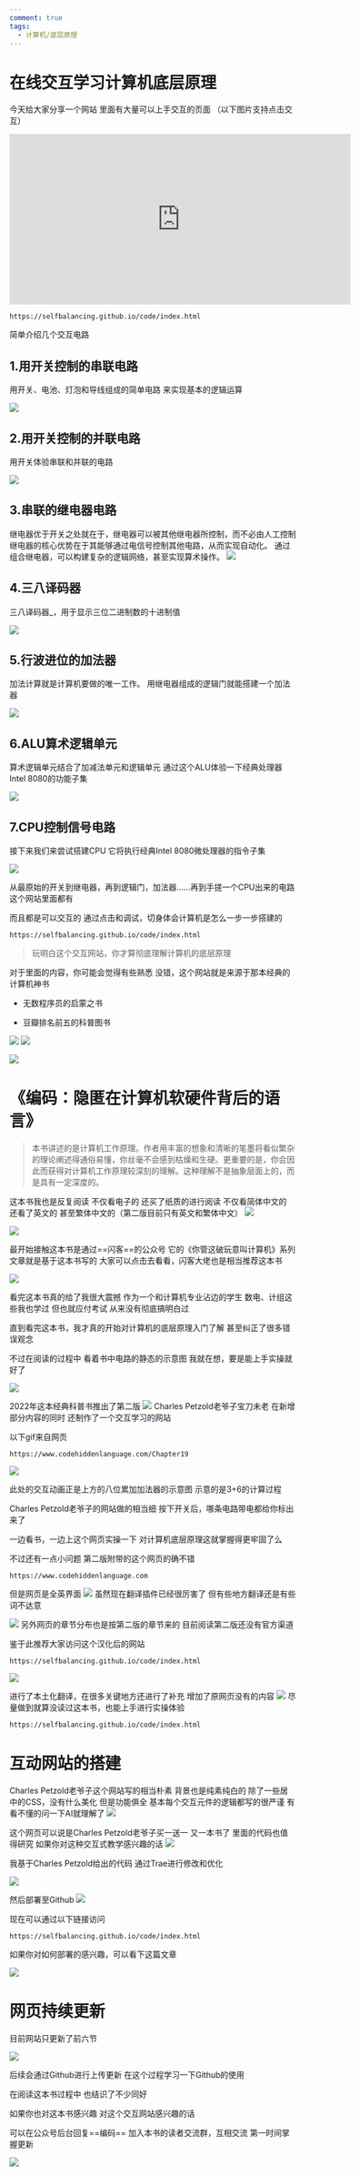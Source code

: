 ```yaml
---
comment: true
tags:
  - 计算机/底层原理
---
```




# 在线交互学习计算机底层原理

今天给大家分享一个网站
里面有大量可以上手交互的页面
（以下图片支持点击交互）

<iframe src="https://selfbalancing.github.io/codejs/" width="600" height="300" frameborder="0" allowfullscreen> 您的浏览器不支持 iframe 标签。 </iframe>


```
https://selfbalancing.github.io/code/index.html
```

简单介绍几个交互电路
## 1.用开关控制的串联电路
用开关、电池、灯泡和导线组成的简单电路
来实现基本的逻辑运算

![](https://obsidian-1324919814.cos.ap-chengdu.myqcloud.com/%E4%B8%B2%E8%81%94%E7%94%B5%E8%B7%AF%E5%BC%80%E5%85%B3.gif)


## 2.用开关控制的并联电路
用开关体验串联和并联的电路

![](https://obsidian-1324919814.cos.ap-chengdu.myqcloud.com/%E5%B9%B6%E8%81%94%E5%BC%80%E5%85%B3%E7%94%B5%E8%B7%AF.gif)

## 3.串联的继电器电路

继电器优于开关之处就在于，继电器可以被其他继电器所控制，而不必由人工控制
继电器的核心优势在于其能够通过电信号控制其他电路，从而实现自动化。
通过组合继电器，可以构建复杂的逻辑网络，甚至实现算术操作。
![](https://obsidian-1324919814.cos.ap-chengdu.myqcloud.com/%E4%B8%B2%E8%81%94%E7%BB%A7%E7%94%B5%E5%99%A8.gif)



## 4.三八译码器
三八译码器_，用于显示三位二进制数的十进制值

![](https://obsidian-1324919814.cos.ap-chengdu.myqcloud.com/38%E8%AF%91%E7%A0%81%E5%99%A8.gif)


## 5.行波进位的加法器
加法计算就是计算机要做的唯一工作。
用继电器组成的逻辑门就能搭建一个加法器

![](https://obsidian-1324919814.cos.ap-chengdu.myqcloud.com/%E8%A1%8C%E6%B3%A2%E8%BF%9B%E4%BD%8D%E7%9A%84%E5%8A%A0%E6%B3%95%E5%99%A8.gif)

## 6.ALU算术逻辑单元
算术逻辑单元结合了加减法单元和逻辑单元
通过这个ALU体验一下经典处理器Intel 8080的功能子集

![](https://obsidian-1324919814.cos.ap-chengdu.myqcloud.com/%E7%AE%97%E6%9C%AF%E9%80%BB%E8%BE%91%E5%8D%95%E5%85%83.gif)


## 7.CPU控制信号电路
接下来我们来尝试搭建CPU
它将执行经典Intel 8080微处理器的指令子集

![](https://obsidian-1324919814.cos.ap-chengdu.myqcloud.com/CPU.gif)

从最原始的开关到继电器，再到逻辑门，加法器……再到手搓一个CPU出来的电路
这个网站里面都有

而且都是可以交互的
通过点击和调试，切身体会计算机是怎么一步一步搭建的


```
https://selfbalancing.github.io/code/index.html
```

> 玩明白这个交互网站，你才算彻底理解计算机的底层原理


对于里面的内容，你可能会觉得有些熟悉
没错，这个网站就是来源于那本经典的计算机神书


* 无数程序员的启蒙之书

* 豆瓣排名前五的科普图书


![](https://obsidian-1324919814.cos.ap-chengdu.myqcloud.com/20250503195218.png)
![](https://obsidian-1324919814.cos.ap-chengdu.myqcloud.com/20250503195518.png)



![](https://obsidian-1324919814.cos.ap-chengdu.myqcloud.com/20250503195042.png)


# 《编码：隐匿在计算机软硬件背后的语言》


> 本书讲述的是计算机工作原理。作者用丰富的想象和清晰的笔墨将看似繁杂的理论阐述得通俗易懂，你丝毫不会感到枯燥和生硬。更重要的是，你会因此而获得对计算机工作原理较深刻的理解。这种理解不是抽象层面上的，而是具有一定深度的。

这本书我也是反复阅读
不仅看电子的
还买了纸质的进行阅读
不仅看简体中文的
还看了英文的
甚至繁体中文的（第二版目前只有英文和繁体中文）
![](https://obsidian-1324919814.cos.ap-chengdu.myqcloud.com/%E5%9B%BD%E5%9B%BE%E7%9C%8B%E4%B9%A6.jpg)


![](https://obsidian-1324919814.cos.ap-chengdu.myqcloud.com/%E9%98%85%E8%AF%BB%E6%98%8E%E7%BB%86.jpg)


最开始接触这本书是通过==闪客==的公众号
它的《你管这破玩意叫计算机》系列文章就是基于这本书写的
大家可以点击去看看，闪客大佬也是相当推荐这本书

![](https://obsidian-1324919814.cos.ap-chengdu.myqcloud.com/20250503215336.png)

看完这本书真的给了我很大震撼
作为一个和计算机专业沾边的学生
数电、计组这些我也学过
但也就应付考试
从来没有彻底搞明白过

直到看完这本书，我才真的开始对计算机的底层原理入门了解
甚至纠正了很多错误观念

不过在阅读的过程中
看着书中电路的静态的示意图
我就在想，要是能上手实操就好了


![](https://obsidian-1324919814.cos.ap-chengdu.myqcloud.com/%E7%A4%BA%E6%84%8F%E5%9B%BE.png)



2022年这本经典科普书推出了第二版
![](https://obsidian-1324919814.cos.ap-chengdu.myqcloud.com/Code2Cover.jpg)
Charles Petzold老爷子宝刀未老
在新增部分内容的同时
还制作了一个交互学习的网站

以下gif来自网页
```
https://www.codehiddenlanguage.com/Chapter19
```

![](https://obsidian-1324919814.cos.ap-chengdu.myqcloud.com/3+6.gif)

此处的交互动画正是上方的八位累加加法器的示意图
示意的是3+6的计算过程

Charles Petzold老爷子的网站做的相当细
按下开关后，哪条电路带电都给你标出来了

一边看书，一边上这个网页实操一下
对计算机底层原理这就掌握得更牢固了么


不过还有一点小问题
第二版附带的这个网页的确不错
```
https://www.codehiddenlanguage.com
```
但是网页是全英界面
![](https://obsidian-1324919814.cos.ap-chengdu.myqcloud.com/%E5%85%A8%E8%8B%B1%E7%95%8C%E9%9D%A2.png)
虽然现在翻译插件已经很厉害了
但有些地方翻译还是有些词不达意

![](https://obsidian-1324919814.cos.ap-chengdu.myqcloud.com/20250503211913.png)
另外网页的章节分布也是按第二版的章节来的
目前阅读第二版还没有官方渠道

鉴于此推荐大家访问这个汉化后的网站
```
https://selfbalancing.github.io/code/index.html
```

![](https://obsidian-1324919814.cos.ap-chengdu.myqcloud.com/20250503212239.png)

进行了本土化翻译，在很多关键地方还进行了补充
增加了原网页没有的内容
![](https://obsidian-1324919814.cos.ap-chengdu.myqcloud.com/20250503212310.png)
尽量做到就算没读过这本书，也能上手进行实操体验


```
https://selfbalancing.github.io/code/index.html
```


# 互动网站的搭建

Charles Petzold老爷子这个网站写的相当朴素
背景也是纯素纯白的
除了一些居中的CSS，没有什么美化
但是功能俱全
基本每个交互元件的逻辑都写的很严谨
有看不懂的问一下AI就理解了
![](https://obsidian-1324919814.cos.ap-chengdu.myqcloud.com/20250503213015.png)

这个网页可以说是Charles Petzold老爷子买一送一
又一本书了
里面的代码也值得研究
如果你对这种交互式教学感兴趣的话
![](https://obsidian-1324919814.cos.ap-chengdu.myqcloud.com/20250503213144.png)

我基于Charles Petzold给出的代码
通过Trae进行修改和优化

![](https://obsidian-1324919814.cos.ap-chengdu.myqcloud.com/%E7%BC%96%E7%A8%8B.png)

然后部署至Github
![](https://obsidian-1324919814.cos.ap-chengdu.myqcloud.com/%E9%83%A8%E7%BD%B2%E8%87%B3Github.png)

现在可以通过以下链接访问
```
https://selfbalancing.github.io/code/index.html
```

如果你对如何部署的感兴趣，可以看下这篇文章

![](https://obsidian-1324919814.cos.ap-chengdu.myqcloud.com/%E6%95%99%E7%A8%8B%E4%B8%A8%E6%88%91%E6%89%BE%E5%88%B0%E4%B8%80%E4%B8%AA%E5%85%A8%E7%BD%91%E6%9C%80%E7%AE%80%E5%8D%95%E7%9A%84%E5%89%8D%E7%AB%AF%E7%BA%BF%E4%B8%8A%E9%83%A8%E7%BD%B2%E5%92%8C%E5%9F%9F%E5%90%8D%E4%BB%A3%E7%90%86%E7%9A%84%E6%96%B9%E6%B3%95.png)


# 网页持续更新

目前网站只更新了前六节

![](https://obsidian-1324919814.cos.ap-chengdu.myqcloud.com/20250503215506.png)

后续会通过Github进行上传更新
在这个过程学习一下Github的使用

在阅读这本书过程中
也结识了不少同好

如果你也对这本书感兴趣
对这个交互网站感兴趣的话

可以在公众号后台回复==编码==
加入本书的读者交流群，互相交流
第一时间掌握更新


![](https://obsidian-1324919814.cos.ap-chengdu.myqcloud.com/%E7%BB%93%E5%B0%BE%E5%8A%A8%E7%94%BB0.gif)











